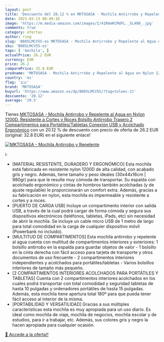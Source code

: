 ```yaml
---
layout: post
title: 'Descuento del 20.12 % en MKTOSASA - Mochila Antirrobo y Repelente'
date: 2021-03-13 08:49:18
image: 'https://m.media-amazon.com/images/I/41RmmKCMdFL._SL400_.jpg'
comments: true
category: ofertas
author: ring
slug: 'B085LMCV5S-es MKTOSASA - Mochila Antirrobo y Repelente al Agua en Nylon...'
sku: 'B085LMCV5S-es'
tags: [ 'mochila', ]
actualPrice: 26.2 EUR
currency: EUR
price: 26.2
comparePrice: 32.8 EUR
prodname: 'MKTOSASA - Mochila Antirrobo y Repelente al Agua en Nylon 1200D. Resistente a Cortes y Roces  Bolsillo Antirrobo Trasero  2 Compartimentos para Portátiles/Tabletas  Conexión USB y Acolchado Ergonómico'
country: 'es'
flag: '🇪🇸'
brand: 'MKTOSASA'
buyurl: 'https://www.amazon.es/dp/B085LMCV5S/?tag=tolees-21'
descuento: '20.12'
average: '29.5'
---
```


Tienes [MKTOSASA - Mochila Antirrobo y Repelente al Agua en Nylon 1200D. Resistente a Cortes y Roces  Bolsillo Antirrobo Trasero  2 Compartimentos para Portátiles/Tabletas  Conexión USB y Acolchado Ergonómico](https://www.amazon.es/dp/B085LMCV5S/?tag=tolees-21) con un 20.12 % de descuento con precio de oferta de 26.2 EUR (original: 32.8 EUR) en el siguiente enlace!

[![MKTOSASA - Mochila Antirrobo y Repelente](https://m.media-amazon.com/images/I/41RmmKCMdFL._SL400_.jpg)](https://www.amazon.es/dp/B085LMCV5S/?tag=tolees-21)

ℹ️:

- [MATERIAL RESISTENTE, DURADERO Y ERGONÓMICO] Esta mochila está fabricada en resistente nylon 1200D de alta calidad, con acabado gris y negro. Además, tiene tamaño y peso ideales (30x44x16cm | 980gr) para que le resulte muy cómoda de transportar. Su espalda con acolchado ergonómico y cintas de hombros también acolchadas (y de ajuste regulable) le proporcionarán un comfort extra. Además, gracias a su fabricación en nylon, esta mochila es impermeable y resistente a cortes y a roces.
- [PUERTO DE CARGA USB] Incluye un compartimento interior con salida USB, a través de la cual podrá cargar de forma cómoda y segura sus dispositivos electrónicos (teléfonos, tabletas, iPads, etc) sin necesidad de abrir la mochila. Se incluye un cable micro USB de 1 metro de largo para total comodidad en la carga de cualquier dispositivo móvil (Powerbank no incluido).
- [MULTITUD DE COMPARTIMENTOS] Esta mochila antirrobo y repelente al agua cuenta con multitud de compartimentos interiores y exteriores: 1 bolsillo antirrobo en la espalda para guardar objetos de valor - 1 bolsillo en la cinta derecha con fácil acceso para tarjeta de transporte y otros documentos de uso frecuente - 2 compartimentos interiores independientes y acolchados para portátiles/tabletas - Varios bolsillos interiores de tamaño más pequeño.
- [2 COMPARTIMENTOS INTERIORES ACOLCHADOS PARA PORTÁTILES Y TABLETAS] Cuenta con 2 compartimentos interiores acolchados en los cuales podrá transportar con total comodidad y seguridad tabletas de hasta 10 pulgadas y ordenadores portátiles de hasta 15 pulgadas. Además, esta mochila tiene apertura total 180º para que pueda tener fácil acceso al interior de la misma.
- [PORTABILIDAD Y VERSATILIDAD] Gracias a sus múltiples características esta mochila es muy apropiada para un uso diario. Es ideal como mochila de viaje, mochila de negocios, mochila escolar y de estudios, para ir a trabajar, etc. Además, sus colores gris y negro la hacen apropiada para cualquier ocasión.

[🛒 Accede a la oferta!!](https://www.amazon.es/dp/B085LMCV5S/?tag=tolees-21)
